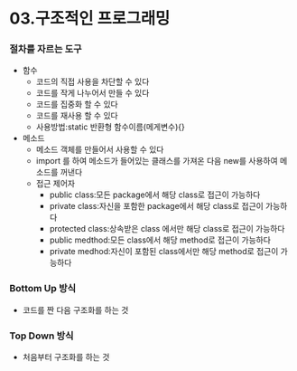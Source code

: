 # 03.구조적인 프로그래밍

### 절차를 자르는 도구

- 함수
  - 코드의 직접 사용을 차단할 수 있다
  - 코드를 작게 나누어서 만들 수 있다
  - 코드를 집중화 할 수 있다
  - 코드를 재사용 할 수 있다
  - 사용방법:static 반환형 함수이름(메게변수){}
- 메소드
  - 메소드 객체를 만들어서 사용할 수 있다
  - import 를 하여 메소드가 들어있는 클래스를 가져온 다음 new를 사용하여 메소드를 꺼낸다
  - 접근 제어자
    - public class:모든 package에서 해당 class로 접근이 가능하다
    - private class:자신을 포함한 package에서 해당 class로 접근이 가능하다
    - protected class:상속받은 class 에서만 해당 class로 접근이 가능하다
    - public medthod:모든 class에서 해당 method로 접근이 가능하다
    - private medhod:자신이 포함된 class에서만 해당 method로 접근이 가능하다

### Bottom Up 방식

- 코드를 짠 다음 구조화를 하는 것

### Top Down 방식

- 처음부터 구조화를 하는 것
